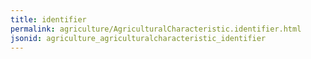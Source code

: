 ```yaml
---
title: identifier
permalink: agriculture/AgriculturalCharacteristic.identifier.html
jsonid: agriculture_agriculturalcharacteristic_identifier
---
```

